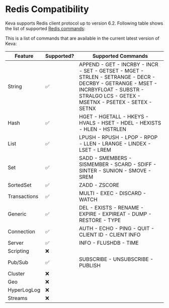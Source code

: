 # Redis Compatibility

Keva supports Redis client protocol up to version 6.2. Following table shows the list of supported [Redis commands](https://redis.io/commands):

This is a list of commands that are available in the current latest version of Keva:

| Feature      | Supported? | Supported Commands                                                                                                                                                                      |
|--------------|------------|-----------------------------------------------------------------------------------------------------------------------------------------------------------------------------------------|
| String       | ✅          | APPEND - GET - INCRBY - INCR - SET - GETSET - MGET - STRLEN - SETRANGE - DECR - DECRBY - GETRANGE - MSET - INCRBYFLOAT - SUBSTR - STRALGO LCS - GETEX - MSETNX - PSETEX - SETEX - SETNX |
| Hash         | ✅          | HGET - HGETALL - HKEYS - HVALS - HSET - HDEL - HEXISTS - HLEN - HSTRLEN                                                                                                                 |
| List         | ✅          | LPUSH - RPUSH - LPOP - RPOP - LLEN - LRANGE - LINDEX - LSET - LREM                                                                                                                      |
| Set          | ✅          | SADD - SMEMBERS - SISMEMBER - SCARD - SDIFF - SINTER - SUNION - SMOVE - SREM                                                                                                            |
| SortedSet    | ✅          | ZADD - ZSCORE                                                                                                                                                                           |
| Transactions | ✅          | MULTI - EXEC - DISCARD - WATCH                                                                                                                                                          |
| Generic      | ✅          | DEL - EXISTS - RENAME - EXPIRE - EXPIREAT - DUMP - RESTORE - TYPE                                                                                                                       |
| Connection   | ✅          | AUTH - ECHO - PING - QUIT - CLIENT ID - CLIENT INFO                                                                                                                                     |
| Server       | ✅          | INFO - FLUSHDB - TIME                                                                                                                                                                   |
| Scripting    | ❌          |                                                                                                                                                                                         |
| Pub/Sub      | ✅          | SUBSCRIBE - UNSUBSCRIBE - PUBLISH                                                                                                                                                       |
| Cluster      | ❌          |                                                                                                                                                                                         |
| Geo          | ❌          |                                                                                                                                                                                         |
| HyperLogLog  | ❌          |                                                                                                                                                                                         |
| Streams      | ❌          |                                                                                                                                                                                         |
